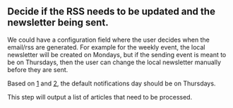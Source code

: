 
## Decide if the RSS needs to be updated and the newsletter being sent.

We could have a configuration field where the user decides when the
email/rss are generated. For example for the weekly event, the local newsletter
will be created on Mondays, but if the sending event is meant to be on
Thursdays, then the user can change the local newsletter manually before they
are sent.

Based on
[1](https://www.wordstream.com/blog/ws/2014/09/04/best-time-to-send-email-campaign)
and [2](https://sleeknote.com/blog/best-time-to-send-email), the default
notifications day should be on Thursdays.

This step will output a list of articles that need to be processed.
